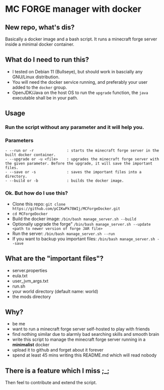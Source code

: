 # MC FORGE manager with docker

## New repo, what's dis?
Basically a docker image and a bash script. It runs a minecraft forge server inside a minimal docker container.

## What do I need to run this?
- I tested on Debian 11 (Bullseye), but should work in bascially any GNU/Linux distribution.
- You will need the docker service running, and preferably your user added to the `docker` group.
- OpenJDK/Java on the host OS to run the `upgrade` function, the `java` executable shall be in your path.

## Usage
### Run the script without any parameter and it will help you.
### Parameters
    - --run or -r               : starts the minecraft forge server in the built docker container.
    - --upgrade or -u <file>    : upgrades the minecraft forge server with the given parameter. Before the upgrade, it will save the important files.
    - --save or -s              : saves the important files into a directory.
    - --build or -b             : builds the docker image.

### Ok. But how do I use this?
- Clone this repo: `git clone https://github.com/pCIKwPk78WIj/MCForgeDocker.git`
- `cd MCForgeDocker`
- Build the docker image: `/bin/bash manage_server.sh --build`
- Optionally upgrade the forge" `/bin/bash manage_server.sh --update <path to newer version of forge JAR file>`
- Run the server: `/bin/bash manage_server.sh --run`
- If you want to backup you important files: `/bin/bash manage_server.sh --save`

## What are the "important files"?
- server.properties 
- eula.txt
- user_jvm_args.txt
- run.sh
- your world directory (default name: world)
- the mods directory

## Why?
* be me
* want to run a minecraft forge server self-hosted to play with friends
* find nothing similar due to alarmly bad searching skills and smooth brain
* write this script to manage the minecraft forge server running in a __minimalist__ docker
* upload it to github and forget about it forever
* spend at least 45 mins writing this README.md which will read nobody

## There is a feature which I miss ;_;
Then feel to contribute and extend the script.
